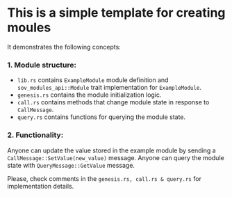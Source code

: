# This is a simple template for creating moules

It demonstrates the following concepts:

### 1. Module structure:

- `lib.rs` contains `ExampleModule` module definition and `sov_modules_api::Module` trait implementation for `ExampleModule`.
- `genesis.rs` contains the module initialization logic.
- `call.rs` contains methods that change module state in response to `CallMessage`.
- `query.rs` contains functions for querying the module state.

### 2. Functionality:

Anyone can update the value stored in the example module by sending a `CallMessage::SetValue(new_value)` message. Anyone can query the module state with `QueryMessage::GetValue` message.

Please, check comments in the `genesis.rs, call.rs & query.rs` for implementation details.
